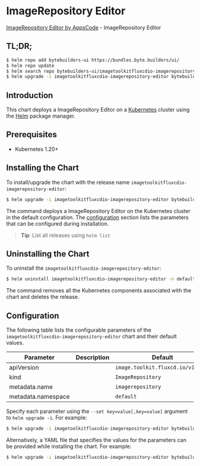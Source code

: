 # ImageRepository Editor

[ImageRepository Editor by AppsCode](https://byte.builders) - ImageRepository Editor

## TL;DR;

```bash
$ helm repo add bytebuilders-ui https://bundles.byte.builders/ui/
$ helm repo update
$ helm search repo bytebuilders-ui/imagetoolkitfluxcdio-imagerepository-editor --version=v0.4.18
$ helm upgrade -i imagetoolkitfluxcdio-imagerepository-editor bytebuilders-ui/imagetoolkitfluxcdio-imagerepository-editor -n default --create-namespace --version=v0.4.18
```

## Introduction

This chart deploys a ImageRepository Editor on a [Kubernetes](http://kubernetes.io) cluster using the [Helm](https://helm.sh) package manager.

## Prerequisites

- Kubernetes 1.20+

## Installing the Chart

To install/upgrade the chart with the release name `imagetoolkitfluxcdio-imagerepository-editor`:

```bash
$ helm upgrade -i imagetoolkitfluxcdio-imagerepository-editor bytebuilders-ui/imagetoolkitfluxcdio-imagerepository-editor -n default --create-namespace --version=v0.4.18
```

The command deploys a ImageRepository Editor on the Kubernetes cluster in the default configuration. The [configuration](#configuration) section lists the parameters that can be configured during installation.

> **Tip**: List all releases using `helm list`

## Uninstalling the Chart

To uninstall the `imagetoolkitfluxcdio-imagerepository-editor`:

```bash
$ helm uninstall imagetoolkitfluxcdio-imagerepository-editor -n default
```

The command removes all the Kubernetes components associated with the chart and deletes the release.

## Configuration

The following table lists the configurable parameters of the `imagetoolkitfluxcdio-imagerepository-editor` chart and their default values.

|     Parameter      | Description |                   Default                    |
|--------------------|-------------|----------------------------------------------|
| apiVersion         |             | <code>image.toolkit.fluxcd.io/v1beta1</code> |
| kind               |             | <code>ImageRepository</code>                 |
| metadata.name      |             | <code>imagerepository</code>                 |
| metadata.namespace |             | <code>default</code>                         |


Specify each parameter using the `--set key=value[,key=value]` argument to `helm upgrade -i`. For example:

```bash
$ helm upgrade -i imagetoolkitfluxcdio-imagerepository-editor bytebuilders-ui/imagetoolkitfluxcdio-imagerepository-editor -n default --create-namespace --version=v0.4.18 --set apiVersion=image.toolkit.fluxcd.io/v1beta1
```

Alternatively, a YAML file that specifies the values for the parameters can be provided while
installing the chart. For example:

```bash
$ helm upgrade -i imagetoolkitfluxcdio-imagerepository-editor bytebuilders-ui/imagetoolkitfluxcdio-imagerepository-editor -n default --create-namespace --version=v0.4.18 --values values.yaml
```
